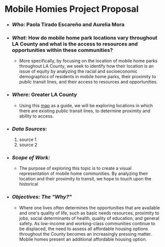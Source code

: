 # Mobile Homies Project Proposal 
- ### *Who:* Paola Tirado Escareño and Aurelia Mora
- ### *What:* How do mobile home park locations vary throughout LA County and what is the access to resources and opportunities within these communities?
  - More specifically, by focusing on the location of mobile home parks throughout LA County, we seek to identify how their location is an issue of equity by analyzing the racial and socioeconomic demographics of residents in mobile home parks, their proximity to pubilc transit lines, and their access to resources and opportunities. 
- ### *Where:* Greater LA County
  - Using this [map](https://images.app.goo.gl/TFHKFsHWULFbxzD26) as a guide, we will be exploring locations in which there are existing public transit lines, to determine proximity and ability to access.
- ### *Data Sources*: 
  1. source 1 
  2. source 2
- ### *Scope of Work:*
  - The purpose of exploring this topic is to create a visual representation of mobile home communities. By analyzing their location and their proximity to transit, we hope to touch upon the historical  
- ### *Objectives: The "Why?"*
  - Where one lives often determines the opportunities that are available and one's quality of life, such as basic needs resources, proximity to jobs, social determinants of health, quality of education, and general safety. As low-income and working-class communities continue to be displaced, the need to assess all affordable housing options throughout the County becomes an increasingly pressing matter. Mobile homes present an additional affordable housing option.
